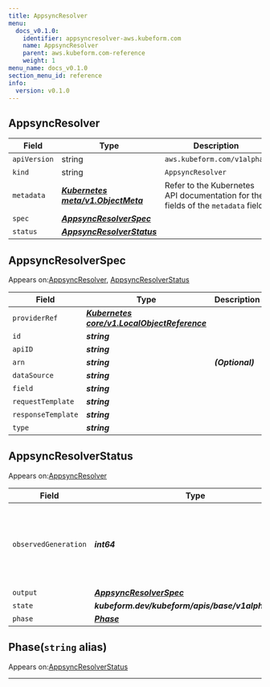 ```yaml
---
title: AppsyncResolver
menu:
  docs_v0.1.0:
    identifier: appsyncresolver-aws.kubeform.com
    name: AppsyncResolver
    parent: aws.kubeform.com-reference
    weight: 1
menu_name: docs_v0.1.0
section_menu_id: reference
info:
  version: v0.1.0
---
```


## AppsyncResolver
| Field | Type | Description |
| ------ | ----- | ----------- |
| `apiVersion` | string | `aws.kubeform.com/v1alpha1` |
|    `kind` | string | `AppsyncResolver` |
| `metadata` | ***[Kubernetes meta/v1.ObjectMeta](https://kubernetes.io/docs/reference/generated/kubernetes-api/v1.13/#objectmeta-v1-meta)***|Refer to the Kubernetes API documentation for the fields of the `metadata` field.|
| `spec` | ***[AppsyncResolverSpec](#appsyncresolverspec)***||
| `status` | ***[AppsyncResolverStatus](#appsyncresolverstatus)***||
## AppsyncResolverSpec

Appears on:[AppsyncResolver](#appsyncresolver), [AppsyncResolverStatus](#appsyncresolverstatus)

| Field | Type | Description |
| ------ | ----- | ----------- |
| `providerRef` | ***[Kubernetes core/v1.LocalObjectReference](https://kubernetes.io/docs/reference/generated/kubernetes-api/v1.13/#localobjectreference-v1-core)***||
| `id` | ***string***||
| `apiID` | ***string***||
| `arn` | ***string***| ***(Optional)*** |
| `dataSource` | ***string***||
| `field` | ***string***||
| `requestTemplate` | ***string***||
| `responseTemplate` | ***string***||
| `type` | ***string***||
## AppsyncResolverStatus

Appears on:[AppsyncResolver](#appsyncresolver)

| Field | Type | Description |
| ------ | ----- | ----------- |
| `observedGeneration` | ***int64***| ***(Optional)*** Resource generation, which is updated on mutation by the API Server.|
| `output` | ***[AppsyncResolverSpec](#appsyncresolverspec)***| ***(Optional)*** |
| `state` | ***kubeform.dev/kubeform/apis/base/v1alpha1.State***| ***(Optional)*** |
| `phase` | ***[Phase](#phase)***| ***(Optional)*** |
## Phase(`string` alias)

Appears on:[AppsyncResolverStatus](#appsyncresolverstatus)

---
